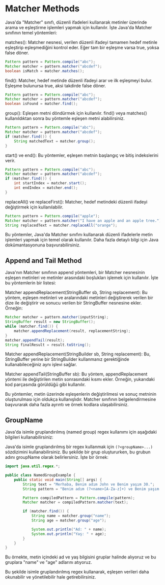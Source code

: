 

# Matcher Methods

Java'da "Matcher" sınıfı, düzenli ifadeleri kullanarak metinler üzerinde arama ve eşleştirme işlemleri yapmak için kullanılır. İşte Java'da Matcher sınıfının temel yöntemleri:

matches(): Matcher nesnesi, verilen düzenli ifadeyi tamamen hedef metinle eşleştirip eşleşmediğini kontrol eder. Eğer tam bir eşleşme varsa true, yoksa false döner.

```java
Pattern pattern = Pattern.compile("abc");
Matcher matcher = pattern.matcher("abcdef");
boolean isMatch = matcher.matches();

```

find(): Matcher, hedef metinde düzenli ifadeyi arar ve ilk eşleşmeyi bulur. Eşleşme bulunursa true, aksi takdirde false döner.

```java
Pattern pattern = Pattern.compile("abc");
Matcher matcher = pattern.matcher("abcdef");
boolean isFound = matcher.find();

```

group(): Eşleşen metni döndürmek için kullanılır. find() veya matches() kullanıldıktan sonra bu yöntemle eşleşen metni alabilirsiniz.

```java
Pattern pattern = Pattern.compile("abc");
Matcher matcher = pattern.matcher("abcdef");
if (matcher.find()) {
    String matchedText = matcher.group();
}

```

start() ve end(): Bu yöntemler, eşleşen metnin başlangıç ve bitiş indekslerini verir.

```java
Pattern pattern = Pattern.compile("abc");
Matcher matcher = pattern.matcher("abcdef");
if (matcher.find()) {
    int startIndex = matcher.start();
    int endIndex = matcher.end();
}

```

replaceAll() ve replaceFirst(): Matcher, hedef metindeki düzenli ifadeyi değiştirmek için kullanılabilir.

```java
Pattern pattern = Pattern.compile("apple");
Matcher matcher = pattern.matcher("I have an apple and an apple tree.");
String replacedText = matcher.replaceAll("orange");

```

Bu yöntemler, Java'da Matcher sınıfını kullanarak düzenli ifadelerle metin işlemleri yapmak için temel olarak kullanılır. Daha fazla detaylı bilgi için Java dokümantasyonuna başvurabilirsiniz.

## Append and Tail Method

Java'nın Matcher sınıfının append yöntemleri, bir Matcher nesnesinin eşleşen metinleri ve metinler arasındaki boşlukları işlemek için kullanılır. İşte bu yöntemlerin bir listesi:

Matcher appendReplacement(StringBuffer sb, String replacement): Bu yöntem, eşleşen metinleri ve aralarındaki metinleri değiştirerek verilen bir dize ile değiştirir ve sonucu verilen bir StringBuffer nesnesine ekler. Örneğin:

```java
Matcher matcher = pattern.matcher(inputString);
StringBuffer result = new StringBuffer();
while (matcher.find()) {
    matcher.appendReplacement(result, replacementString);
}
matcher.appendTail(result);
String finalResult = result.toString();

```

Matcher appendReplacement(StringBuilder sb, String replacement): Bu, StringBuffer yerine bir StringBuilder kullanmanız gerektiğinde kullanabileceğiniz aynı işlevi sağlar.

Matcher appendTail(StringBuffer sb): Bu yöntem, appendReplacement yöntemi ile değiştirilen metin sonrasındaki kısmı ekler. Örneğin, yukarıdaki kod parçasında görüldüğü gibi kullanılır.

Bu yöntemler, metin üzerinde eşleşenlerin değiştirilmesi ve sonuç metninin oluşturulması için oldukça kullanışlıdır. Matcher sınıfının belgelendirmesine başvurarak daha fazla ayrıntı ve örnek kodlara ulaşabilirsiniz.

## GroupName

Java'da isimle gruplandırılmış (named group) regex kullanımı için aşağıdaki bilgileri kullanabilirsiniz:

Java'da isimle gruplandırılmış bir regex kullanmak için `(?<groupName>...)` sözdizimini kullanabilirsiniz. Bu şekilde bir grup oluştururken, bu grubun adını groupName olarak belirlersiniz. İşte bir örnek:

```java
import java.util.regex.*;

public class NamedGroupExample {
    public static void main(String[] args) {
        String text = "Merhaba, Benim adım John ve Benim yaşım 30.";
        String pattern = "Benim adım (?<name>[A-Za-z]+) ve Benim yaşım (?<age>\\d+).";

        Pattern compiledPattern = Pattern.compile(pattern);
        Matcher matcher = compiledPattern.matcher(text);

        if (matcher.find()) {
            String name = matcher.group("name");
            String age = matcher.group("age");

            System.out.println("Ad: " + name);
            System.out.println("Yaş: " + age);
        }
    }
}

```

Bu örnekte, metin içindeki ad ve yaş bilgisini gruplar halinde alıyoruz ve bu gruplara "name" ve "age" adlarını atıyoruz.

Bu şekilde isimle gruplandırılmış regex kullanarak, eşleşen verileri daha okunabilir ve yönetilebilir hale getirebilirsiniz.

